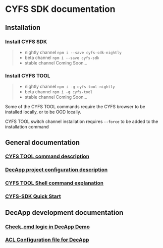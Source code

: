 # CYFS SDK documentation

## Installation

### Install CYFS SDK
> - nightly channel `npm i --save cyfs-sdk-nightly`
> - beta channel `npm i --save cyfs-sdk`
> - stable channel Coming Soon...

### Install CYFS TOOL
> - nightly channel `npm i -g cyfs-tool-nightly`
> - beta channel `npm i -g cyfs-tool`
> - stable channel Coming Soon...

Some of the CYFS TOOL commands require the CYFS browser to be installed locally, or to be OOD locally.

CYFS TOOL switch channel installation requires `--force` to be added to the installation command

## General documentation

### [CYFS TOOL command description](./sdkcommands.md)

### [DecApp project configuration description](./cyfs_project_configuration.md)

### [CYFS TOOL Shell command explanation](./CYFS-SHELL.md)

### [CYFS-SDK Quick Start](./CYFS-SDK_Quick_Start.md)

## DecApp development documentation

### [Check_cmd logic in DecApp Demo](DecApp/check_cmd.md)

### [ACL Configuration file for DecApp](DecApp/ACL_Configuration_File.md)